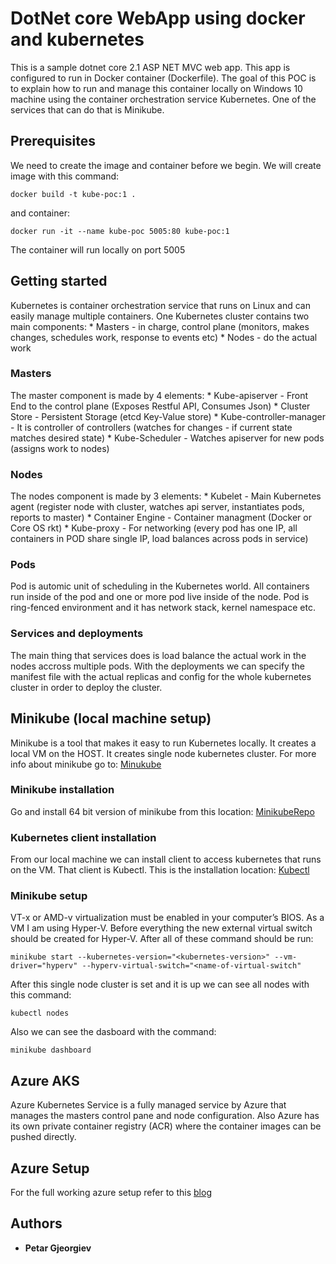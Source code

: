 # DotNet core WebApp using docker and kubernetes

This is a sample dotnet core 2.1 ASP NET MVC web app. 
This app is configured to run in Docker container (Dockerfile).
The goal of this POC is to explain how to run and manage this container locally on Windows 10 machine
using the container orchestration service Kubernetes. 
One of the services that can do that is Minikube.

## Prerequisites
We need to create the image and container before we begin.
We will create image with this command:

```
docker build -t kube-poc:1 .
```

and container:

```
docker run -it --name kube-poc 5005:80 kube-poc:1
```

The container will run locally on port 5005

## Getting started
Kubernetes is container orchestration service that runs on Linux and can easily manage multiple containers.
One Kubernetes cluster contains two main components:
    * Masters - in charge, control plane (monitors, makes changes, schedules work, response to events etc)
    * Nodes - do the actual work

### Masters
The master component is made by 4 elements:
    * Kube-apiserver - Front End to the control plane (Exposes Restful API, Consumes Json)
    * Cluster Store - Persistent Storage (etcd Key-Value store)
    * Kube-controller-manager - It is controller of controllers (watches for changes - if current state matches desired state)
    * Kube-Scheduler - Watches apiserver for new pods (assigns work to nodes)

### Nodes
The nodes component is made by 3 elements:
    * Kubelet - Main Kubernetes agent (register node with cluster, watches api server, instantiates pods, reports to master)
    * Container Engine - Container managment (Docker or Core OS rkt)
    * Kube-proxy - For networking (every pod has one IP, all containers in POD share single IP, load balances across pods in service)

### Pods
Pod is automic unit of scheduling in the Kubernetes world. All containers run inside of the pod and one or more pod live inside of the node. Pod is ring-fenced environment and it has network stack, kernel namespace etc.

### Services and deployments
The main thing that services does is load balance the actual work in the nodes accross multiple pods.
With the deployments we can specify the manifest file with the actual replicas and config for the whole
kubernetes cluster in order to deploy the cluster.

## Minikube (local machine setup)
Minikube is a tool that makes it easy to run Kubernetes locally. It creates a local VM on the HOST.
It creates single node kubernetes cluster. For more info about minikube go to: [Minukube](https://kubernetes.io/docs/setup/minikube/#minikube-features)

### Minikube installation
Go and install 64 bit version of minikube from this location: [MinikubeRepo](https://github.com/kubernetes/minikube/releases)

### Kubernetes client installation
From our local machine we can install client to access kubernetes that runs on the VM. That client is Kubectl.
This is the installation location: [Kubectl](https://storage.googleapis.com/kubernetes-release/release/v1.11.0/bin/windows/amd64/kubectl.exe)

### Minikube setup
VT-x or AMD-v virtualization must be enabled in your computer’s BIOS.
As a VM I am using Hyper-V. Before everything the new external virtual switch should be created for Hyper-V.
After all of these command should be run:

```
minikube start --kubernetes-version="<kubernetes-version>" --vm-driver="hyperv" --hyperv-virtual-switch="<name-of-virtual-switch"
```

After this single node cluster is set and it is up we can see all nodes with this command:

```
kubectl nodes
```

Also we can see the dasboard with the command:

```
minikube dashboard
```

## Azure AKS 
Azure Kubernetes Service is a fully managed service by Azure that manages the masters control pane and node configuration.
Also Azure has its own private container registry (ACR) where the container images can be pushed directly. 

## Azure Setup
For the full working azure setup refer to this [blog](https://msdn.microsoft.com/en-us/magazine/mt830375)

## Authors
* **Petar Gjeorgiev**